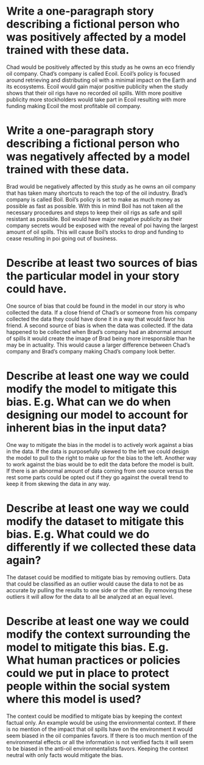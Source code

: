 
<!--
Ethical Storyboarding Activity
-->

# Write a one-paragraph story describing a fictional person who was positively affected by a model trained with these data.

Chad would be positively affected by this study as he owns an eco friendly oil company. Chad’s company is called Ecoil. Ecoil’s policy is focused around retrieving and distributing oil with a minimal impact on the Earth and its ecosystems. Ecoil would gain major positive publicity when the study shows that their oil rigs have no recorded oil spills. With more positive publicity more stockholders would take part in Ecoil resulting with more funding making Ecoil the most profitable oil company. 

# Write a one-paragraph story describing a fictional person who was negatively affected by a model trained with these data.

Brad would be negatively affected by this study as he owns an oil company that has taken many shortcuts to reach the top of the oil industry. Brad’s company is called Boil. Boil’s policy is set to make as much money as possible as fast as possible. With this in mind Boil has not taken all the necessary procedures and steps to keep their oil rigs as safe and spill resistant as possible. Boil would have major negative publicity as their company secrets would be exposed with the reveal of poi having the largest amount of oil spills. This will cause Boil’s stocks to drop and funding to cease resulting in poi going out of business.

# Describe at least two sources of bias the particular model in your story could have.

One source of bias that could be found in the model in our story is who collected the data. If a close friend of Chad’s or someone from his company collected the data they could have done it in a way that would favor his friend. A second source of bias is when the data was collected. If the data happened to be collected when Brad’s company had an abnormal amount of spills it would create the image of Brad being more irresponsible than he may be in actuality. This would cause a larger difference between Chad’s company and Brad’s company making Chad’s company look better.

# Describe at least one way we could modify the model to mitigate this bias. E.g. What can we do when designing our model to account for inherent bias in the input data?

One way to mitigate the bias in the model is to actively work against a bias in the data. If the data is purposefully skewed to the left we could design the model to pull to the right to make up for the bias to the left. Another way to work against the bias would be to edit the data before the model is built. If there is an abnormal amount of data coming from one source versus the rest some parts could be opted out if they go against the overall trend to keep it from skewing the data in any way.


# Describe at least one way we could modify the dataset to mitigate this bias. E.g. What could we do differently if we collected these data again? 

The dataset could be modified to mitigate bias by removing outliers. Data that could be classified as an outlier would cause the data to not be as accurate by pulling the results to one side or the other. By removing these outliers it will allow for the data to all be analyzed at an equal level.

# Describe at least one way we could modify the context surrounding the model to mitigate this bias. E.g. What human practices or policies could we put in place to protect people within the social system where this model is used? 

The context could be modified to mitigate bias by keeping the context factual only. An example would be using the environmental context. If there is no mention of the impact that oil spills have on the environment it would seem biased in the oil companies favors. If there is too much mention of the environmental effects or all the information is not verified facts it will seem to be biased in the anti-oil environmentalists favors. Keeping the context neutral with only facts would mitigate the bias.
